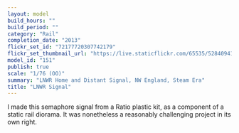 ```yaml
---
layout: model
build_hours: ""
build_period: ""
category: "Rail"
completion_date: "2013"
flickr_set_id: "72177720307742179"
flickr_set_thumbnail_url: "https://live.staticflickr.com/65535/52840941604_3d2e7ee78e_m.jpg"
model_id: "151"
publish: true
scale: "1/76 (OO)"
summary: "LNWR Home and Distant Signal, NW England, Steam Era"
title: "LNWR Signal"
---
```


I made this semaphore signal from a Ratio plastic kit, as a component of a static rail diorama. It was nonetheless a reasonably challenging project in its own right.

